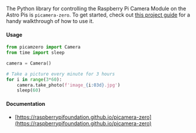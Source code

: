 
The Python library for controlling the Raspberry Pi Camera Module on the Astro Pis is `picamera-zero`. To get started, check out [this project guide](https://rpf.io/gswpicamera-python) for a handy walkthrough of how to use it.


#### Usage

```python
from picamzero import Camera
from time import sleep

camera = Camera()

# Take a picture every minute for 3 hours
for i in range(3*60):
    camera.take_photo(f'image_{i:03d}.jpg')
    sleep(60)
```

#### Documentation

- [https://raspberrypifoundation.github.io/picamera-zero](https://raspberrypifoundation.github.io/picamera-zero)
